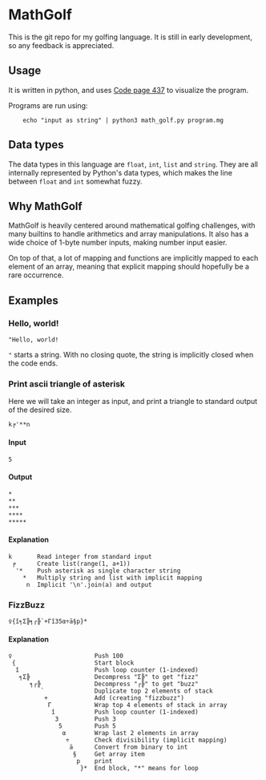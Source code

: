 # MathGolf

This is the git repo for my golfing language. It is still in early development, so any feedback is appreciated.

## Usage

It is written in python, and uses [Code page 437](https://en.wikipedia.org/wiki/Code_page_437) to visualize the program.

Programs are run using:

        echo "input as string" | python3 math_golf.py program.mg


## Data types

The data types in this language are `float`, `int`, `list` and `string`. They are all internally represented by Python's data types, which makes the line between `float` and `int` somewhat fuzzy.

## Why MathGolf

MathGolf is heavily centered around mathematical golfing challenges, with many builtins to handle arithmetics and array manipulations. It also has a wide choice of 1-byte number inputs, making number input easier.

On top of that, a lot of mapping and functions are implicitly mapped to each element of an array, meaning that explicit mapping should hopefully be a rare occurrence.

## Examples

### Hello, world!

    "Hello, world!

`"` starts a string. With no closing quote, the string is implicitly closed when the code ends.

### Print ascii triangle of asterisk

Here we will take an integer as input, and print a triangle to standard output of the desired size.

    k╒'**n

#### Input

    5

#### Output

    *
    **
    ***
    ****
    *****

#### Explanation

    k       Read integer from standard input
     ╒      Create list(range(1, a+1))
      '*    Push asterisk as single character string
        *   Multiply string and list with implicit mapping
         n  Implicit '\n'.join(a) and output

### FizzBuzz

    ♀{î╕Σ╠╕┌╠`+Γî35α÷ä§p}*

#### Explanation

    ♀                       Push 100
     {                      Start block
      î                     Push loop counter (1-indexed)
       ╕Σ╠                  Decompress "Σ╠" to get "fizz"
          ╕┌╠               Decompress "┌╠" to get "buzz"
             `              Duplicate top 2 elements of stack
              +             Add (creating "fizzbuzz")
               Γ            Wrap top 4 elements of stack in array
                î           Push loop counter (1-indexed)
                 3          Push 3
                  5         Push 5
                   α        Wrap last 2 elements in array
                    ÷       Check divisibility (implicit mapping)
                     ä      Convert from binary to int
                      §     Get array item
                       p    print
                        }*  End block, "*" means for loop